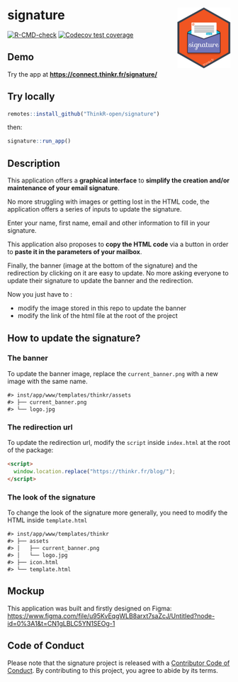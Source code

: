 
<!-- README.md is generated from README.Rmd. Please edit that file -->

# signature <img src="man/figures/logo.png" align="right" height="137" />

<!-- badges: start -->

[![R-CMD-check](https://github.com/ThinkR-open/signature/actions/workflows/R-CMD-check.yaml/badge.svg)](https://github.com/ThinkR-open/signature/actions/workflows/R-CMD-check.yaml)
[![Codecov test
coverage](https://codecov.io/gh/ThinkR-open/signature/branch/main/graph/badge.svg)](https://app.codecov.io/gh/ThinkR-open/signature?branch=main)
<!-- badges: end -->

## Demo

Try the app at **<https://connect.thinkr.fr/signature/>**

## Try locally

``` r
remotes::install_github("ThinkR-open/signature")
```

then:

``` r
signature::run_app()
```

## Description

This application offers a **graphical interface** to **simplify the
creation and/or maintenance of your email signature**.

No more struggling with images or getting lost in the HTML code, the
application offers a series of inputs to update the signature.

Enter your name, first name, email and other information to fill in your
signature.

This application also proposes to **copy the HTML code** via a button in
order to **paste it in the parameters of your mailbox**.

Finally, the banner (image at the bottom of the signature) and the
redirection by clicking on it are easy to update. No more asking
everyone to update their signature to update the banner and the
redirection.

Now you just have to :  
- modify the image stored in this repo to update the banner  
- modify the link of the html file at the root of the project

## How to update the signature?

### The banner

To update the banner image, replace the `current_banner.png` with a new
image with the same name.

    #> inst/app/www/templates/thinkr/assets
    #> ├── current_banner.png
    #> └── logo.jpg

### The redirection url

To update the redirection url, modify the `script` inside `index.html`
at the root of the package:

``` html
<script>
  window.location.replace("https://thinkr.fr/blog/");
</script>
```

### The look of the signature

To change the look of the signature more generally, you need to modify
the HTML inside `template.html`

    #> inst/app/www/templates/thinkr
    #> ├── assets
    #> │   ├── current_banner.png
    #> │   └── logo.jpg
    #> ├── icon.html
    #> └── template.html

## Mockup

This application was built and firstly designed on Figma:  
<https://www.figma.com/file/u95KvEqgWLB8arxt7saZcJ/Untitled?node-id=0%3A1&t=CN1gLBLC5YN1SEOg-1>

## Code of Conduct

Please note that the signature project is released with a [Contributor
Code of
Conduct](https://contributor-covenant.org/version/2/1/CODE_OF_CONDUCT.html).
By contributing to this project, you agree to abide by its terms.

